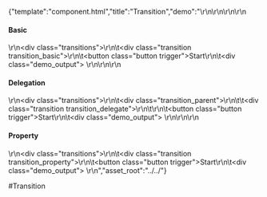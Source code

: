 {"template":"component.html","title":"Transition","demo":"<style>\r\n\t.transitions { margin: 0 0 20px; }\r\n\t.transition { background-color: #c65032; border-radius: 3px; height: 30px; margin: 20px 0; width: 10%;\r\n\t\t-webkit-transition: margin 0.5s ease, height 0.5s linear 0.5s/* , transform 0.5s ease 0.5s */;\r\n\t\t\t\ttransition: margin 0.5s ease, height 0.5s linear 0.5s/* , transform 0.5s ease 0.5s */;\r\n\t}\r\n\t.transition.move { margin-left: 90%; }\r\n\t.transition_property.move {\r\n\t\t/* background-color: #393b3f; */\r\n\t\theight: 50px;\r\n\t}\r\n\r\n\t.demo_output { margin: 0 0 20px; }\r\n\r\n\t@media screen and (min-width: 500px) {\r\n\t\t.demo_output { display: inline-block; margin: 0 0 0 10px; }\r\n\t}\r\n</style>\r\n\r\n<script>\r\n\t$(function() {\r\n\t\t$(\".transition_basic\").transition({\r\n\t\t\talways: true\r\n\t\t}, complete);\r\n\r\n\t\t$(\".transition_parent\").transition({\r\n\t\t\talways: true,\r\n\t\t\ttarget: \".transition_delegate\",\r\n\t\t}, complete);\r\n\r\n\t\t$(\".transition_property\").transition({\r\n\t\t\talways: true,\r\n\t\t\tproperty: \"height\",\r\n\t\t}, complete);\r\n\r\n\t\t$(\".trigger\").on(\"click\", start);\r\n\t});\r\n\r\n\tfunction start() {\r\n\t\tvar $target = $(this).parent(\".transitions\").find(\".transition\");\r\n\r\n\t\tif (!$target.hasClass(\"animating\")) {\r\n\t\t\t$target.toggleClass(\"move\")\r\n\t\t\t\t   .addClass(\"animating\");\r\n\r\n\t\t\toutput($target, \" \");\r\n\t\t}\r\n\t}\r\n\r\n\tfunction complete() {\r\n\t\tvar $target = $(this);\r\n\r\n\t\tif (!$target.hasClass(\"transition\")) {\r\n\t\t\t$target = $(this).find(\".transition\");\r\n\t\t}\r\n\r\n\t\t$target.removeClass(\"animating\");\r\n\t\toutput($target, \"Complete\");\r\n\t}\r\n\r\n\tfunction output($target, text) {\r\n\t\t$target.parents(\".transitions\").find(\".demo_output\").text(text);\r\n\t}\r\n</script>\r\n\r\n<h4>Basic</h4>\r\n<div class=\"transitions\">\r\n\t<div class=\"transition transition_basic\"></div>\r\n\t<button class=\"button trigger\">Start</button>\r\n\t<div class=\"demo_output\">&nbsp;</div>\r\n</div>\r\n\r\n<h4>Delegation</h4>\r\n<div class=\"transitions\">\r\n\t<div class=\"transition_parent\">\r\n\t\t<div class=\"transition transition_delegate\"></div>\r\n\t</div>\r\n\t<button class=\"button trigger\">Start</button>\r\n\t<div class=\"demo_output\">&nbsp;</div>\r\n</div>\r\n\r\n<h4>Property</h4>\r\n<div class=\"transitions\">\r\n\t<div class=\"transition transition_property\"></div>\r\n\t<button class=\"button trigger\">Start</button>\r\n\t<div class=\"demo_output\">&nbsp;</div>\r\n</div>","asset_root":"../../"}

 #Transition